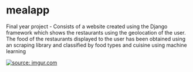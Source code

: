 # mealapp
Final year project  - 
Consists of a website created using the Django framework which shows the restaurants 
using the geolocation of the user. The food of the restaurants displayed to the user has 
been obtained using an scraping library and classified by food types and cuisine using machine learning




<a href="https://imgur.com/ZD83FGA"><img src="https://i.imgur.com/ZD83FGA.png" title="source: imgur.com" /></a>
